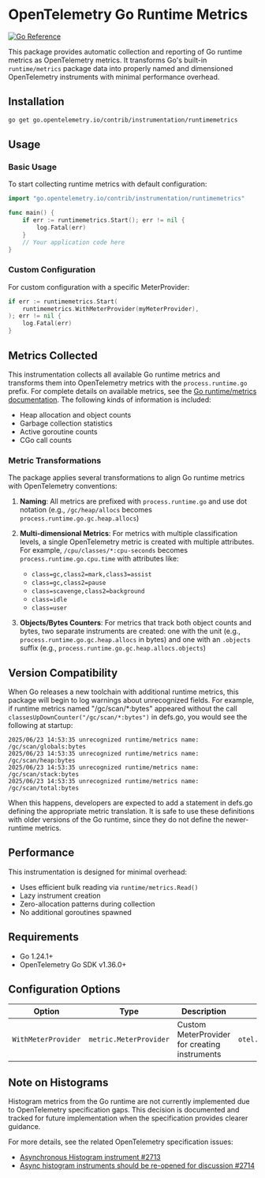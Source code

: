 # OpenTelemetry Go Runtime Metrics

[![Go Reference](https://pkg.go.dev/badge/go.opentelemetry.io/contrib/instrumentation/runtimemetrics.svg)](https://pkg.go.dev/go.opentelemetry.io/contrib/instrumentation/runtimemetrics)

This package provides automatic collection and reporting of Go runtime metrics as OpenTelemetry metrics. It transforms Go's built-in `runtime/metrics` package data into properly named and dimensioned OpenTelemetry instruments with minimal performance overhead.

## Installation

```bash
go get go.opentelemetry.io/contrib/instrumentation/runtimemetrics
```

## Usage

### Basic Usage

To start collecting runtime metrics with default configuration:

```go
import "go.opentelemetry.io/contrib/instrumentation/runtimemetrics"

func main() {
    if err := runtimemetrics.Start(); err != nil {
        log.Fatal(err)
    }
    // Your application code here
}
```

### Custom Configuration

For custom configuration with a specific MeterProvider:

```go
if err := runtimemetrics.Start(
    runtimemetrics.WithMeterProvider(myMeterProvider),
); err != nil {
    log.Fatal(err)
}
```

## Metrics Collected

This instrumentation collects all available Go runtime metrics and transforms them into OpenTelemetry metrics with the `process.runtime.go` prefix. For complete details on available metrics, see the [Go runtime/metrics documentation](https://pkg.go.dev/runtime/metrics). The following kinds of information is included:

- Heap allocation and object counts
- Garbage collection statistics
- Active goroutine counts
- CGo call counts

### Metric Transformations

The package applies several transformations to align Go runtime metrics with OpenTelemetry conventions:

1. **Naming**: All metrics are prefixed with `process.runtime.go` and use dot notation (e.g., `/gc/heap/allocs` becomes `process.runtime.go.gc.heap.allocs`)

2. **Multi-dimensional Metrics**: For metrics with multiple classification levels, a single OpenTelemetry metric is created with multiple attributes. For example, `/cpu/classes/*:cpu-seconds` becomes `process.runtime.go.cpu.time` with attributes like:
   - `class=gc,class2=mark,class3=assist`
   - `class=gc,class2=pause`
   - `class=scavenge,class2=background`
   - `class=idle`
   - `class=user`

3. **Objects/Bytes Counters**: For metrics that track both object counts and bytes, two separate instruments are created: one with the unit (e.g., `process.runtime.go.gc.heap.allocs` in bytes) and one with an `.objects` suffix (e.g., `process.runtime.go.gc.heap.allocs.objects`)

## Version Compatibility

When Go releases a new toolchain with additional runtime metrics, this package will begin to log warnings about unrecognized fields. For example, if runtime metrics named "/gc/scan/*:bytes" appeared without the call `classesUpDownCounter("/gc/scan/*:bytes")` in defs.go, you would see the following at startup:

```text
2025/06/23 14:53:35 unrecognized runtime/metrics name: /gc/scan/globals:bytes
2025/06/23 14:53:35 unrecognized runtime/metrics name: /gc/scan/heap:bytes
2025/06/23 14:53:35 unrecognized runtime/metrics name: /gc/scan/stack:bytes
2025/06/23 14:53:35 unrecognized runtime/metrics name: /gc/scan/total:bytes
```

When this happens, developers are expected to add a statement in defs.go defining the appropriate metric translation. It is safe to use these definitions with older versions of the Go runtime, since they do not define the newer-runtime metrics.

## Performance

This instrumentation is designed for minimal overhead:

- Uses efficient bulk reading via `runtime/metrics.Read()`
- Lazy instrument creation
- Zero-allocation patterns during collection
- No additional goroutines spawned

## Requirements

- Go 1.24.1+
- OpenTelemetry Go SDK v1.36.0+

## Configuration Options

| Option | Type | Description | Default |
|--------|------|-------------|---------|
| `WithMeterProvider` | `metric.MeterProvider` | Custom MeterProvider for creating instruments | `otel.GetMeterProvider()` |

## Note on Histograms

Histogram metrics from the Go runtime are not currently implemented due to OpenTelemetry specification gaps. This decision is documented and tracked for future implementation when the specification provides clearer guidance.

For more details, see the related OpenTelemetry specification issues:

- [Asynchronous Histogram instrument #2713](https://github.com/open-telemetry/opentelemetry-specification/issues/2713)
- [Async histogram instruments should be re-opened for discussion #2714](https://github.com/open-telemetry/opentelemetry-specification/issues/2714)

